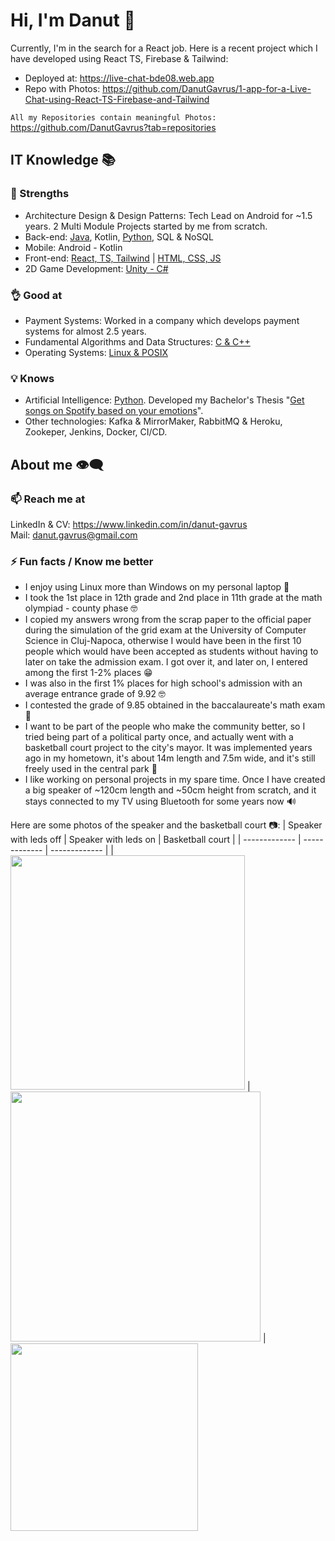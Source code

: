 # Hi, I'm Danut 👋
Currently, I'm in the search for a React job. Here is a recent project which I have developed using React TS, Firebase & Tailwind:
* Deployed at: https://live-chat-bde08.web.app
* Repo with Photos: https://github.com/DanutGavrus/1-app-for-a-Live-Chat-using-React-TS-Firebase-and-Tailwind

`All my Repositories contain meaningful Photos: ` https://github.com/DanutGavrus?tab=repositories

## IT Knowledge 📚
### 💪 Strengths
- Architecture Design & Design Patterns: Tech Lead on Android for ~1.5 years. 2 Multi Module Projects started by me from scratch.
- Back-end: [Java](https://github.com/DanutGavrus/5-apps-in-Java-with-GUIs), Kotlin, [Python](https://github.com/DanutGavrus/1-app-for-Web-Scalping-using-Selenium-in-Python), SQL & NoSQL
- Mobile: Android - Kotlin
- Front-end: [React, TS, Tailwind](https://github.com/DanutGavrus/1-app-for-a-Live-Chat-using-React-TS-Firebase-and-Tailwind) | [HTML, CSS, JS](https://github.com/DanutGavrus/2-old-apps-for-web)
- 2D Game Development: [Unity - C#](https://github.com/DanutGavrus/7-mobile-games-using-CSharp-in-Unity)

### 👌 Good at
- Payment Systems: Worked in a company which develops payment systems for almost 2.5 years.
- Fundamental Algorithms and Data Structures: [C & C++](https://github.com/DanutGavrus/9-apps-in-C-about-Fundamental-Algorithms-and-Data-Structures)
- Operating Systems: [Linux & POSIX](https://github.com/DanutGavrus/3-apps-in-C-for-POSIX)

### 💡 Knows
- Artificial Intelligence: [Python](https://github.com/DanutGavrus/_bachelor_thesis_Get-songs-on-Spotify-based-on-your-emotions). Developed my Bachelor's Thesis "[Get songs on Spotify based on your emotions](https://github.com/DanutGavrus/_bachelor_thesis_Get-songs-on-Spotify-based-on-your-emotions)".
- Other technologies: Kafka & MirrorMaker, RabbitMQ & Heroku, Zookeper, Jenkins, Docker, CI/CD.

## About me 👁️‍🗨️
### 📫 Reach me at
LinkedIn & CV: https://www.linkedin.com/in/danut-gavrus  
Mail: [danut.gavrus@gmail.com](mailto:danut.gavrus@gmail.com)

### ⚡ Fun facts / Know me better
- I enjoy using Linux more than Windows on my personal laptop 🤞  
- I took the 1st place in 12th grade and 2nd place in 11th grade at the math olympiad - county phase 🤓  
- I copied my answers wrong from the scrap paper to the official paper during the simulation of the grid exam at the University of Computer Science in Cluj-Napoca, otherwise I would have been in the first 10 people which would have been accepted as students without having to later on take the admission exam. I got over it, and later on, I entered among the first 1-2% places 😁  
- I was also in the first 1% places for high school's admission with an average entrance grade of 9.92 🤓  
- I contested the grade of 9.85 obtained in the baccalaureate's math exam 🫣  
- I want to be part of the people who make the community better, so I tried being part of a political party once, and actually went with a basketball court project to the city's mayor. It was implemented years ago in my hometown, it's about 14m length and 7.5m wide, and it's still freely used in the central park 🏀  
- I like working on personal projects in my spare time. Once I have created a big speaker of ~120cm length and ~50cm height from scratch, and it stays connected to my TV using Bluetooth for some years now 🔊

Here are some photos of the speaker and the basketball court 📷:
| Speaker with leds off  | Speaker with leds on | Basketball court |
| ------------- | ------------- | ------------- |
| <img src="https://github.com/DanutGavrus/Photos/blob/master/2.%20Photo%20Of%20Speaker.jpg" width="375">  | <img src="https://github.com/DanutGavrus/Photos/blob/master/1.%20Photo%20With%20Leds%20On.jpg" width="400">  | <img src="https://github.com/DanutGavrus/Photos/blob/master/10.%20Basketball%20court.png" width="300">
